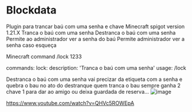 # Blockdata
Plugin para trancar baú com uma senha e chave Minecraft spigot version 1.21.X Tranca o baú com uma senha Destranca o baú com uma senha Permite ao administrador ver a senha do baú Permite administrador ver a senha caso esqueça

Minecraft command /lock 1233

commands:
  lock:
    description: 'Tranca o baú com uma senha'
    usage: /lock <senha>

    
Destranca o baú com uma senha vai precizar da etiqueta com a senha e quebra o bau no ato do destranque 
quem tranca o bau sempre ganha 2 chave 1 para dar ao amigo ou deixa guardada de reserva... 
![image](https://github.com/user-attachments/assets/0f2b775d-00ed-4ce8-bcf1-0a677736c415)



https://www.youtube.com/watch?v=QHVc5ROWEpA
